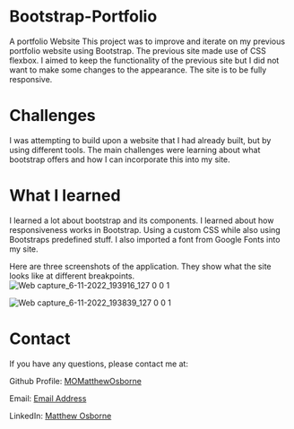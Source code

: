 # Bootstrap-Portfolio
A portfolio Website
This project was to improve and iterate on my previous portfolio website using Bootstrap. The previous site made use of CSS flexbox. I aimed to keep the functionality of the previous site but I did not want to make some changes to the appearance. The site is to be fully responsive. 

# Challenges

I was attempting to build upon a website that I had already built, but by using different tools. The main challenges were learning about what bootstrap offers and how I can incorporate this into my site.

# What I learned

I learned a lot about bootstrap and its components. I learned about how responsiveness works in Bootstrap. Using a custom CSS while also using Bootstraps predefined stuff. I also imported a font from Google Fonts into my site. 

Here are three screenshots of the application. They show what the site looks like at different breakpoints.
![Web capture_6-11-2022_193916_127 0 0 1](https://user-images.githubusercontent.com/109035827/200191449-09ab1901-9a41-4a7b-a979-e2a59cc823fe.jpeg)

![Web capture_6-11-2022_193839_127 0 0 1](https://user-images.githubusercontent.com/109035827/200191479-55415e63-0899-4faa-9ad9-57ac46df840e.jpeg)



# Contact

If you have any questions, please contact me at: 
 
  Github Profile: [MOMatthewOsborne ](https://github.com/MOMatthewOsborne )  

  Email:  [Email Address](momatthewosborne1@gmail.com)

  LinkedIn: [Matthew Osborne](https://www.linkedin.com/in/matthew-osborne-ba9192247  )
